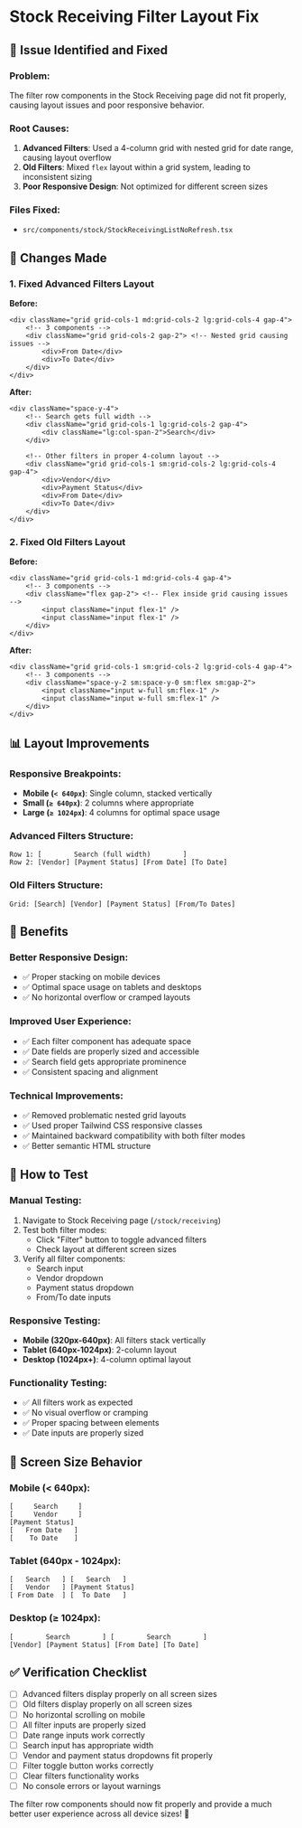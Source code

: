 # Stock Receiving Filter Layout Fix

## 🔧 Issue Identified and Fixed

### **Problem:**
The filter row components in the Stock Receiving page did not fit properly, causing layout issues and poor responsive behavior.

### **Root Causes:**
1. **Advanced Filters**: Used a 4-column grid with nested grid for date range, causing layout overflow
2. **Old Filters**: Mixed `flex` layout within a grid system, leading to inconsistent sizing
3. **Poor Responsive Design**: Not optimized for different screen sizes

### **Files Fixed:**
- `src/components/stock/StockReceivingListNoRefresh.tsx`

## 🚀 Changes Made

### 1. **Fixed Advanced Filters Layout**

**Before:**
```tsx
<div className="grid grid-cols-1 md:grid-cols-2 lg:grid-cols-4 gap-4">
    <!-- 3 components -->
    <div className="grid grid-cols-2 gap-2"> <!-- Nested grid causing issues -->
        <div>From Date</div>
        <div>To Date</div>
    </div>
</div>
```

**After:**
```tsx
<div className="space-y-4">
    <!-- Search gets full width -->
    <div className="grid grid-cols-1 lg:grid-cols-2 gap-4">
        <div className="lg:col-span-2">Search</div>
    </div>
    
    <!-- Other filters in proper 4-column layout -->
    <div className="grid grid-cols-1 sm:grid-cols-2 lg:grid-cols-4 gap-4">
        <div>Vendor</div>
        <div>Payment Status</div>
        <div>From Date</div>
        <div>To Date</div>
    </div>
</div>
```

### 2. **Fixed Old Filters Layout**

**Before:**
```tsx
<div className="grid grid-cols-1 md:grid-cols-4 gap-4">
    <!-- 3 components -->
    <div className="flex gap-2"> <!-- Flex inside grid causing issues -->
        <input className="input flex-1" />
        <input className="input flex-1" />
    </div>
</div>
```

**After:**
```tsx
<div className="grid grid-cols-1 sm:grid-cols-2 lg:grid-cols-4 gap-4">
    <!-- 3 components -->
    <div className="space-y-2 sm:space-y-0 sm:flex sm:gap-2">
        <input className="input w-full sm:flex-1" />
        <input className="input w-full sm:flex-1" />
    </div>
</div>
```

## 📊 Layout Improvements

### **Responsive Breakpoints:**
- **Mobile (`< 640px`)**: Single column, stacked vertically
- **Small (`≥ 640px`)**: 2 columns where appropriate
- **Large (`≥ 1024px`)**: 4 columns for optimal space usage

### **Advanced Filters Structure:**
```
Row 1: [        Search (full width)        ]
Row 2: [Vendor] [Payment Status] [From Date] [To Date]
```

### **Old Filters Structure:**
```
Grid: [Search] [Vendor] [Payment Status] [From/To Dates]
```

## 🎯 Benefits

### **Better Responsive Design:**
- ✅ Proper stacking on mobile devices
- ✅ Optimal space usage on tablets and desktops
- ✅ No horizontal overflow or cramped layouts

### **Improved User Experience:**
- ✅ Each filter component has adequate space
- ✅ Date fields are properly sized and accessible
- ✅ Search field gets appropriate prominence
- ✅ Consistent spacing and alignment

### **Technical Improvements:**
- ✅ Removed problematic nested grid layouts
- ✅ Used proper Tailwind CSS responsive classes
- ✅ Maintained backward compatibility with both filter modes
- ✅ Better semantic HTML structure

## 🧪 How to Test

### **Manual Testing:**
1. Navigate to Stock Receiving page (`/stock/receiving`)
2. Test both filter modes:
   - Click "Filter" button to toggle advanced filters
   - Check layout at different screen sizes
3. Verify all filter components:
   - Search input
   - Vendor dropdown
   - Payment status dropdown
   - From/To date inputs

### **Responsive Testing:**
- **Mobile (320px-640px)**: All filters stack vertically
- **Tablet (640px-1024px)**: 2-column layout
- **Desktop (1024px+)**: 4-column optimal layout

### **Functionality Testing:**
- ✅ All filters work as expected
- ✅ No visual overflow or cramping
- ✅ Proper spacing between elements
- ✅ Date inputs are properly sized

## 📱 Screen Size Behavior

### **Mobile (< 640px):**
```
[     Search     ]
[     Vendor     ]
[Payment Status]
[   From Date   ]
[    To Date    ]
```

### **Tablet (640px - 1024px):**
```
[   Search   ] [   Search   ]
[   Vendor   ] [Payment Status]
[ From Date  ] [  To Date   ]
```

### **Desktop (≥ 1024px):**
```
[        Search        ] [        Search        ]
[Vendor] [Payment Status] [From Date] [To Date]
```

## ✅ Verification Checklist

- [ ] Advanced filters display properly on all screen sizes
- [ ] Old filters display properly on all screen sizes
- [ ] No horizontal scrolling on mobile
- [ ] All filter inputs are properly sized
- [ ] Date range inputs work correctly
- [ ] Search input has appropriate width
- [ ] Vendor and payment status dropdowns fit properly
- [ ] Filter toggle button works correctly
- [ ] Clear filters functionality works
- [ ] No console errors or layout warnings

The filter row components should now fit properly and provide a much better user experience across all device sizes! 🎉
